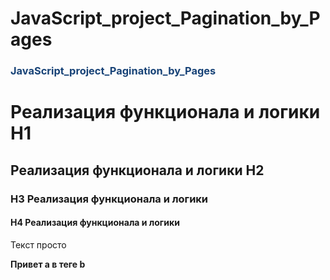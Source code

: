# JavaScript_project_Pagination_by_Pages
### <span style="color:#184377">JavaScript_project_Pagination_by_Pages</span>

# Реализация функционала и логики H1
 ## Реализация функционала и логики H2
### H3 Реализация функционала и логики
#### H4 Реализация функционала и логики
Текст просто

  <b>Привет a в теге  b </b>
 
 
 
